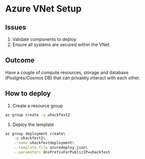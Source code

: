 # Azure VNet Setup

## Issues
1. Validate components to deploy
2. Ensure all systems are secured within the VNet

## Outcome
Have a couple of compute resources, storage and database (Postgres/Cosmos DB) that can privately interact with each other.

## How to deploy
1. Create a resource group
```bash
az group create -g uhackfest2
```
1. Deploy the template
```bash
az group deployment create\
    -g uhackfest2\
    --name uhackfestdeployment\
    --template-file azuredeploy.json\
    --parameters dnsPrefixForPublicIP=uhackfest
```